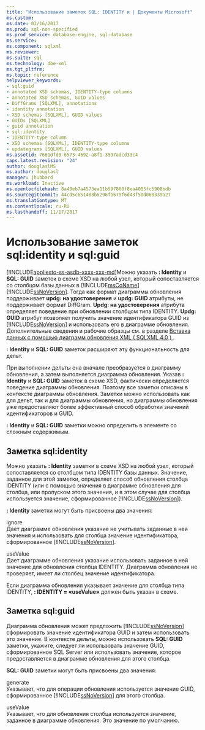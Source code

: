 ```yaml
---
title: "Использование заметок SQL: IDENTITY и | Документы Microsoft"
ms.custom: 
ms.date: 03/16/2017
ms.prod: sql-non-specified
ms.prod_service: database-engine, sql-database
ms.service: 
ms.component: sqlxml
ms.reviewer: 
ms.suite: sql
ms.technology: dbe-xml
ms.tgt_pltfrm: 
ms.topic: reference
helpviewer_keywords:
- sql:guid
- annotated XSD schemas, IDENTITY-type columns
- annotated XSD schemas, GUID values
- DiffGrams [SQLXML], annotations
- identity annotation
- XSD schemas [SQLXML], GUID values
- GUIDs [SQLXML]
- guid annotation
- sql:identity
- IDENTITY-type column
- XSD schemas [SQLXML], IDENTITY-type columns
- updategrams [SQLXML], GUID values
ms.assetid: 7661dfd0-6573-4692-a8f1-3597adcd33c4
caps.latest.revision: "24"
author: douglaslMS
ms.author: douglasl
manager: jhubbard
ms.workload: Inactive
ms.openlocfilehash: 8a40eb7a4573ea11b597860f8ea4005fc5908bdb
ms.sourcegitcommit: 44cd5c651488b5296fb679f6d43f50d068339a27
ms.translationtype: MT
ms.contentlocale: ru-RU
ms.lasthandoff: 11/17/2017
---
```

# <a name="using-the-sqlidentity-and-sqlguid-annotations"></a>Использование заметок sql:identity и sql:guid
[!INCLUDE[appliesto-ss-asdb-xxxx-xxx-md](../../includes/appliesto-ss-asdb-xxxx-xxx-md.md)]Можно указать **: Identity** и **SQL: GUID** заметок в схеме XSD на любой узел, который сопоставляется со столбцом базы данных в [!INCLUDE[msCoName](../../includes/msconame-md.md)] [!INCLUDE[ssNoVersion](../../includes/ssnoversion-md.md)]. Тогда как формат диаграммы обновления поддерживает **updg: на удостоверения** и **updg: GUID** атрибуты, не поддерживает формат DiffGram. **Updg: на удостоверения** атрибута определяет поведение при обновлении столбцом типа IDENTITY. **Updg: GUID** атрибут позволяет получить значение идентификатора GUID из [!INCLUDE[ssNoVersion](../../includes/ssnoversion-md.md)] и использовать его в диаграмме обновления. Дополнительные сведения и рабочие образцы см. в разделе [Вставка данных с помощью диаграмм обновления XML &#40; SQLXML 4.0 &#41; ](../../relational-databases/sqlxml-annotated-xsd-schemas-xpath-queries/updategrams/inserting-data-using-xml-updategrams-sqlxml-4-0.md).  
  
 **: Identity** и **SQL: GUID** заметок расширяют эту функциональность для дельт.  
  
 При выполнении дельты она вначале преобразуется в диаграмму обновления, а затем выполняется диаграмма обновления. Указав **: Identity** и **SQL: GUID** заметок в схеме XSD, фактически определяется поведение диаграммы обновления. Поэтому все заметки описаны в контексте диаграммы обновления. Заметки можно использовать как для дельт, так и для диаграммы обновления, но диаграммы обновления уже предоставляют более эффективный способ обработки значений идентификаторов и GUID.  
  
 **: Identity** и **SQL: GUID** заметки можно определить в элементе со сложным содержимым.  
  
## <a name="sqlidentity-annotation"></a>Заметка sql:identity  
 Можно указать **: Identity** заметки в схеме XSD на любой узел, который сопоставляется со столбцом типа IDENTITY базы данных. Значение, заданное для этой заметки, определяет способ обновления столбца IDENTITY (или с помощью значения в диаграмме обновления для столбца, или пропуском этого значения, и в этом случае для столбца используется значение, сформированное [!INCLUDE[ssNoVersion](../../includes/ssnoversion-md.md)]).  
  
 **: Identity** заметки могут быть присвоены два значения:  
  
 ignore  
 Дает диаграмме обновления указание не учитывать заданные в ней значения и использовать для столбца значение идентификатора, сформированное [!INCLUDE[ssNoVersion](../../includes/ssnoversion-md.md)].  
  
 useValue  
 Дает диаграмме обновления указание использовать заданное в ней значение для обновления столбца IDENTITY. Диаграмма обновления не проверяет, имеет ли столбец значение идентификатора.  
  
 Если диаграмма обновления указывает значение для столбца типа IDENTITY, **: IDENTITY = «useValue»** должен быть указан в схеме.  
  
## <a name="sqlguid-annotation"></a>Заметка sql:guid  
 Диаграмма обновления может предложить [!INCLUDE[ssNoVersion](../../includes/ssnoversion-md.md)] сформировать значение идентификатора GUID и затем использовать это значение. В контексте дельты, можно использовать **SQL: GUID** заметки, укажите, следует ли использовать значение GUID, сформированное SQL Server или использовать значение, которое предоставляется в диаграмме обновления для этого столбца.  
  
 **SQL: GUID** заметки могут быть присвоены два значения:  
  
 generate  
 Указывает, что для операции обновления используется значение GUID, сформированное [!INCLUDE[ssNoVersion](../../includes/ssnoversion-md.md)] для этого столбца.  
  
 useValue  
 Указывает, что для обновления столбца используется значение, заданное в диаграмме обновления. Это значение по умолчанию.  
  
  
